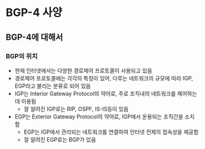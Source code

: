 # BGP-4 사양

## BGP-4에 대해서

### BGP의 위치

- 현재 인터넷에서는 다양한 경로제어 프로토콜이 사용되고 있음
- 경로제어 프로토콜에는 각각의 특징이 있어, 다루는 네트워크의 규모에 따라 IGP, EGP라고 불리는 분류로 되어 있음
- IGP는 Interior Gateway Protocol의 약어로, 주로 조직내의 네트워크를 제어하는데 이용됨
  - 잘 알려진 IGP로는 RIP, OSPF, IS-IS등이 있음
- EGP는 Exterior Gateway Protocol의 약어로, IGP에서 운용되는 조직간을 소지함
  - EGP는 IGP에서 관리되는 네트워크를 연결하여 인터넷 전체의 접속성을 제공함
  - 잘 알려진 EGP로는 BGP가 있음
